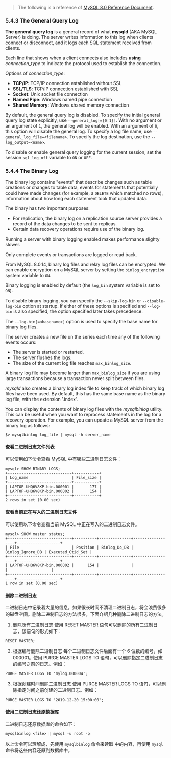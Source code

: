 > The following is a reference of [MySQL 8.0 Reference Document](https://dev.mysql.com/doc/refman/8.0/en/).

### 5.4.3 The General Query Log

**The general query log** is a general record of what **mysqld** (AKA MySQL Server) is doing. The server writes information to this log when clients connect or disconnect, and it logs each SQL statement received from clients.

Each line that shows when a client connects also includes **using** *connection_type* to indicate the protocol used to establish the connection.

Options of *connection_type*:

- **TCP/IP**: TCP/IP connection established without SSL
- **SSL/TLS**: TCP/IP connection established with SSL
- **Socket**: Unix socket file connection
- **Named Pipe**: Windows named pipe connection
- **Shared Memory**: Windows shared memory connection

By default, the general query log is disabled. To specify the initial general query log state explicitly, use `--general_log[={0|1}]`. With no argument or an argument of `1`, the general log will be enabled. With an argument of `0`, this option will disable the general log. To specify a log file name, use `--general_log_file=<filename>`. To specify the log destination, use the `--log_output=<name>`.

To disable or enable general query logging for the current session, set the session `sql_log_off` variable to `ON` or `OFF`.

### 5.4.4 The Binary Log

The binary log contains "events" that describe changes such as table creations or changes to table data, events for statements that potentially could have made changes (for example, a `DELETE` which matched no rows), information about how long each statement took that updated data.

The binary has two important purposes:

- For replication, the binary log on a replication source server provides a record of the data changes to be sent to replicas.
- Certain data recovery operations require use of the binary log.

Running a server with binary logging enabled makes performance slighty slower.

Only complete events or transactions are logged or read back.

From MySQL 8.0.14, binary log files and relay log files can be encrypted. We can enable encryption on a MySQL server by setting the `binlog_encryption` system variable to `ON`.

Binary logging is enabled by default (the `log_bin` system variable is set to `ON`).

To disable binary logging, you can specify the `--skip-log-bin` or `--disable-log-bin` option at startup. If either of these options is specified and `--log-bin` is also specified, the option specified later takes precedence. 

The `--log-bin[=<basename>]` option is used to specify the base name for binary log files.

The server creates a new file un the series each time any of the following events occurs:

- The server is started or restarted.
- The server flushes the logs.
- The size of the current log file reaches `max_binlog_size`.

A binary log file may become larger than `max_binlog_size` if you are using large transactions because a transaction never split between files.

*mysqld* also creates a binary log index file to keep track of which binary log files have been used. By default, this has the same base name as the binary log file, with the extension '.index'.

You can display the contents of binary log files with the *mysqlbinlog* utility. This can be useful when you want to reprocess statements in the log for a recovery operation. For example, you can update a MySQL server from the binary log as follows:

```
$> mysqlbinlog log_file | mysql -h server_name
```

#### 查看二进制日志文件列表
可以使用如下命令查看 MySQL 中有哪些二进制日志文件：
```
mysql> SHOW BINARY LOGS;
+----------------------------+-----------+
| Log_name                   | File_size |
+----------------------------+-----------+
| LAPTOP-UHQ6V8KP-bin.000001 |       177 |
| LAPTOP-UHQ6V8KP-bin.000002 |       154 |
+----------------------------+-----------+
2 rows in set (0.00 sec)
```

#### 查看当前正在写入的二进制日志文件
可以使用以下命令查看当前 MySQL 中正在写入的二进制日志文件。
```
mysql> SHOW master status;
+----------------------------+----------+--------------+------------------+-------------------+
| File                       | Position | Binlog_Do_DB | Binlog_Ignore_DB | Executed_Gtid_Set |
+----------------------------+----------+--------------+------------------+-------------------+
| LAPTOP-UHQ6V8KP-bin.000002 |      154 |              |                  |                   |
+----------------------------+----------+--------------+------------------+-------------------+
1 row in set (0.00 sec)
```

#### 删除二进制日志
二进制日志中记录着大量的信息，如果很长时间不清理二进制日志，将会浪费很多的磁盘空间。删除二进制日志的方法很多，下面介绍几种删除二进制日志的方法。

1. 删除所有二进制日志
使用 RESET MASTER 语句可以删除的所有二进制日志，该语句的形式如下：
```
RESET MASTER;
```

2. 根据编号删除二进制日志
每个二进制日志文件后面有一个 6 位数的编号，如 000001。使用 PURGE MASTER LOGS TO 语句，可以删除指定二进制日志的编号之前的日志。例如：

```
PURGE MASTER LOGS TO 'mylog.000004';
```

3. 根据创建时间删除二进制日志
使用 PURGE MASTER LOGS TO 语句，可以删除指定时间之前创建的二进制日志。例如：

```
PURGE MASTER LOGS TO '2019-12-20 15:00:00";
```

#### 使用二进制日志还原数据库

二进制日志还原数据库的命令如下：

```
mysqlbinlog <file> | mysql -u root -p
```
以上命令可以理解成，先使用 `mysqlbinlog` 命令来读取 <file> 中的内容，再使用 `mysql` 命令将这些内容还原到数据库中。